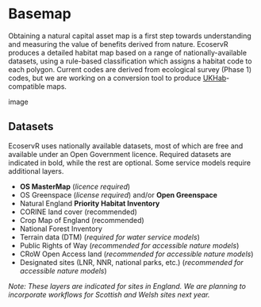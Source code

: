 # Basemap

Obtaining a natural capital asset map is a first step towards understanding and measuring the value of benefits derived from nature. EcoservR produces a detailed habitat map based on a range of nationally-available datasets, using a rule-based classification which assigns a habitat code to each polygon. Current codes are derived from ecological survey (Phase 1) codes, but we are working on a conversion tool to produce [UKHab](https://ecountability.co.uk/ukhabworkinggroup-ukhab/)-compatible maps.

image

<div display="block" class="row-full" id="datasets" markdown="1">
  <div class="main-content" markdown="1">
  
## Datasets

EcoservR uses nationally available datasets, most of which are free and available under an Open Government licence. Required datasets are indicated in bold, while the rest are optional. Some service models require additional layers. 

+ __OS MasterMap__ (*licence required*)
+ OS Greenspace (*license required*) and/or __Open Greenspace__
+ Natural England __Priority Habitat Inventory__
+ CORINE land cover (recommended)
+ Crop Map of England (recommended)
+ National Forest Inventory
+ Terrain data (DTM) (*required for water service models*)
+ Public Rights of Way (*recommended for accessible nature models*)
+ CRoW Open Access land (*recommended for accessible nature models*)
+ Designated sites (LNR, NNR, national parks, etc.) (*recommended for accessible nature models*)

*Note: These layers are indicated for sites in England. We are planning to incorporate workflows for Scottish and Welsh sites next year.*
  </div>
</div>

